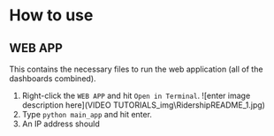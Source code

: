# How to use
## WEB APP
This contains the necessary files to run the web application (all of the dashboards combined).
1. Right-click the `WEB APP` and hit `Open in Terminal`.
![enter image description here](VIDEO TUTORIALS\_img\RidershipREADME_1.jpg)
2. Type `python main_app` and hit enter.
3. An IP address should 